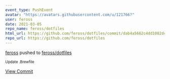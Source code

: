 ```yaml
---
event_type: PushEvent
avatar: "https://avatars.githubusercontent.com/u/121766?"
user: feross
date: 2021-03-05
repo_name: feross/dotfiles
html_url: https://github.com/feross/dotfiles/commit/dab4a5662c4dd1082dc5183aacd50c0d9985f480
repo_url: https://github.com/feross/dotfiles
---
```


<a href='https://github.com/feross' target='_blank'>feross</a> pushed to <a href='https://github.com/feross/dotfiles' target='_blank'>feross/dotfiles</a>

<small>Update .Brewfile</small>

<a href='https://github.com/feross/dotfiles/commit/dab4a5662c4dd1082dc5183aacd50c0d9985f480' target='_blank'>View Commit</a>